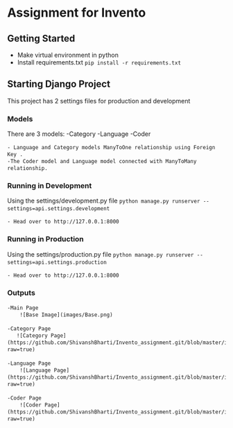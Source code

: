 # Assignment for Invento

## Getting Started
 - Make virtual environment in python
 - Install requirements.txt
    `pip install -r requirements.txt`


## Starting Django Project

This project has 2 settings files for production and development


### Models
There are 3 models:
    -Category
    -Language
    -Coder

    - Language and Category models ManyToOne relationship using Foreign Key .
    -The Coder model and Language model connected with ManyToMany relationship.

### Running in Development
Using the settings/development.py file
    `python manage.py runserver --settings=api.settings.development`

    - Head over to http://127.0.0.1:8000



### Running in Production
Using the settings/production.py file
    `python manage.py runserver --settings=api.settings.production`

    - Head over to http://127.0.0.1:8000

### Outputs
    -Main Page 
        ![Base Image](images/Base.png)
    
    -Category Page
       ![Category Page](https://github.com/ShivanshBharti/Invento_assignment.git/blob/master/images/Category.png?raw=true)
    
    -Language Page
        ![Language Page](https://github.com/ShivanshBharti/Invento_assignment.git/blob/master/images/Language.png?raw=true)

    -Coder Page
        ![Coder Page](https://github.com/ShivanshBharti/Invento_assignment.git/blob/master/images/Coder.png?raw=true)

